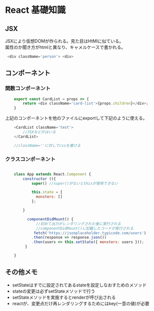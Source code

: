 # React 基礎知識

## JSX
JSXにより仮想DOMが作られる。見た目はHtMlに似ている。<br>
属性のか聞き方がhtmlと異なり、キャメルケースで書かれる。
```JavaScript
 <div className='person'> <div>

```

## コンポーネント

### 関数コンポーネント 

```JavaScript
    export const CardList = props => {
        return <div className='card-list'>{props.children}</div>;
    }
```
上記のコンポーネントを他のファイルにexportして下記のように使える。

```JavaScript
    <CardList className='test'>
        //JSXなどがはいる
    </CardList>

    //className=''に対してcssを書ける

```


### クラスコンポーネント

```JavaScript
    
    class App extends React.Component {
        constructor (){
            super() //super()がないとthisが使用できない

            this.state = {
              monsters: []
            };

        }

          componentDidMount() {　
              //初めて出力がレンダリングされた後に実行される
              //componentDidMount()に記載したコードが実行される
             fetch('https://jsonplaceholder.typicode.com/users')
            .then(response => response.json())
            .then(users => this.setState({ monsters: users }));
         }

    }

```

## その他メモ
<ul>
<li>setStateはすでに設定されてあるstateを設定しなおすためのメソッド</li>
<li>stateの変更は必ずsetStateメソッドで行う</li>
<li>setStateメソッドを実施するとrenderが呼び出される</li>
<li>reactが、変更点だけ再レンダリングするためにはkey(一意の値)が必要</li>
</ul>




